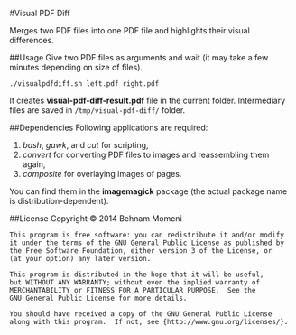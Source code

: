 #Visual PDF Diff

Merges two PDF files into one PDF file and highlights their visual differences.

##Usage
Give two PDF files as arguments and wait (it may take a few minutes depending on size of files).
```
./visualpdfdiff.sh left.pdf right.pdf
```
It creates **visual-pdf-diff-result.pdf** file in the current folder.
Intermediary files are saved in `/tmp/visual-pdf-diff/` folder.

##Dependencies
Following applications are required:
  1. _bash_, _gawk_, and _cut_ for scripting,
  2. _convert_ for converting PDF files to images and reassembling them again,
  3. _composite_ for overlaying images of pages.

You can find them in the **imagemagick** package (the actual package name is distribution-dependent).

##License
    Copyright © 2014  Behnam Momeni

    This program is free software: you can redistribute it and/or modify
    it under the terms of the GNU General Public License as published by
    the Free Software Foundation, either version 3 of the License, or
    (at your option) any later version.

    This program is distributed in the hope that it will be useful,
    but WITHOUT ANY WARRANTY; without even the implied warranty of
    MERCHANTABILITY or FITNESS FOR A PARTICULAR PURPOSE.  See the
    GNU General Public License for more details.

    You should have received a copy of the GNU General Public License
    along with this program.  If not, see {http://www.gnu.org/licenses/}.

